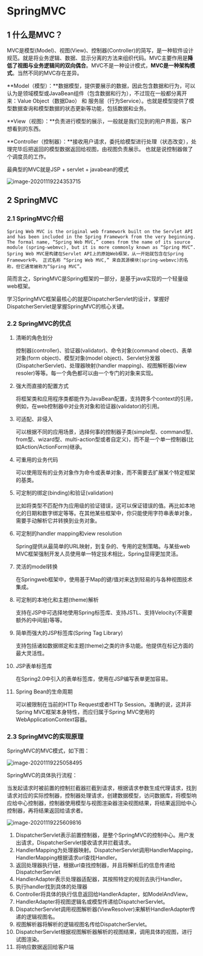 # SpringMVC

## 1 什么是MVC？

MVC是模型(Model)、视图(View)、控制器(Controller)的简写，是一种软件设计规范。就是将业务逻辑、数据、显示分离的方法来组织代码。MVC主要作用是**降低了视图与业务逻辑间的双向偶合**。MVC不是一种设计模式，**MVC是一种架构模式**。当然不同的MVC存在差异。

**Model（模型）：**数据模型，提供要展示的数据，因此包含数据和行为，可以认为是领域模型或JavaBean组件（包含数据和行为），不过现在一般都分离开来：Value Object（数据Dao） 和 服务层（行为Service）。也就是模型提供了模型数据查询和模型数据的状态更新等功能，包括数据和业务。

**View（视图）：**负责进行模型的展示，一般就是我们见到的用户界面，客户想看到的东西。

**Controller（控制器）：**接收用户请求，委托给模型进行处理（状态改变），处理完毕后把返回的模型数据返回给视图，由视图负责展示。 也就是说控制器做了个调度员的工作。



最典型的MVC就是JSP + servlet + javabean的模式

![image-20201119224353715](https://yeyangshu-picgo.oss-cn-shanghai.aliyuncs.com/img/image-20201119224353715.png)

## 2 SpringMVC

### 2.1 SpringMVC介绍

```
Spring Web MVC is the original web framework built on the Servlet API and has been included in the Spring Framework from the very beginning. The formal name, “Spring Web MVC,” comes from the name of its source module (spring-webmvc), but it is more commonly known as “Spring MVC”.
Spring Web MVC是构建在Servlet API上的原始Web框架，从一开始就包含在Spring Framework中。 正式名称 “Spring Web MVC,” 来自其源模块(spring-webmvc)的名称，但它通常被称为“Spring MVC”。
```

简而言之，SpringMVC是Spring框架的一部分，是基于java实现的一个轻量级web框架。

学习SpringMVC框架最核心的就是DispatcherServlet的设计，掌握好DispatcherServlet是掌握SpringMVC的核心关键。

### 2.2 SpringMVC的优点

1. 清晰的角色划分

   控制器(controller)、验证器(validator)、命令对象(command obect)、表单对象(form object)、模型对象(model object)、Servlet分发器(DispatcherServlet)、处理器映射(handler mapping)、视图解析器(view resoler)等等。每一个角色都可以由一个专门的对象来实现。

2. 强大而直接的配置方式

   将框架类和应用程序类都能作为JavaBean配置，支持跨多个context的引用，例如，在web控制器中对业务对象和验证器(validator)的引用。

3. 可适配、非侵入

   可以根据不同的应用场景，选择何事的控制器子类(simple型、command型、from型、wizard型、multi-action型或者自定义)，而不是一个单一控制器(比如Action/ActionForm)继承。

4. 可重用的业务代码

   可以使用现有的业务对象作为命令或表单对象，而不需要去扩展某个特定框架的基类。

5. 可定制的绑定(binding)和验证(validation)

   比如将类型不匹配作为应用级的验证错误，这可以保证错误的值。再比如本地化的日期和数字绑定等等。在其他某些框架中，你只能使用字符串表单对象，需要手动解析它并转换到业务对象。

6. 可定制的handler mapping和view resolution

   Spring提供从最简单的URL映射，到复杂的、专用的定制策略。与某些web MVC框架强制开发人员使用单一特定技术相比，Spring显得更加灵活。

7. 灵活的model转换

   在Springweb框架中，使用基于Map的键/值对来达到轻易的与各种视图技术集成。

8. 可定制的本地化和主题(theme)解析

   支持在JSP中可选择地使用Spring标签库、支持JSTL、支持Velocity(不需要额外的中间层)等等。

9. 简单而强大的JSP标签库(Spring Tag Library)

   支持包括诸如数据绑定和主题(theme)之类的许多功能。他提供在标记方面的最大灵活性。

10. JSP表单标签库

    在Spring2.0中引入的表单标签库，使用在JSP编写表单更加容易。

11. Spring Bean的生命周期

    可以被限制在当前的HTTp Request或者HTTp Session。准确的说，这并非Spring MVC框架本身特性，而应归属于Spring MVC使用的WebApplicationContext容器。

### 2.3 SpringMVC的实现原理

SpringMVC的MVC模式，如下图：

![image-20201119225058495](https://yeyangshu-picgo.oss-cn-shanghai.aliyuncs.com/img/image-20201119225058495.png)

SpringMVC的具体执行流程：

当发起请求时被前置的控制拦截器拦截到请求，根据请求参数生成代理请求，找到请求对应的实际控制器，控制器处理请求，创建数据模型，访问数据库，将模型响应给中心控制器，控制器使用模型与视图渲染器渲染视图结果，将结果返回给中心控制器，再将结果返回给请求者。

![image-20201119225609816](https://yeyangshu-picgo.oss-cn-shanghai.aliyuncs.com/img/image-20201119225609816.png)

1. DispatcherServlet表示前置控制器，是整个SpringMVC的控制中心。用户发出请求，DispatcherServlet接收请求并拦截请求。
2. HandlerMapping为处理器映射。DispatcherServlet调用HandlerMapping，HandlerMapping根据请求url查找Handler。
3. 返回处理器执行链，根据url查找控制器，并且将解析后的信息传递给DispatcherServlet
4. HandlerAdapter表示处理器适配器，其按照特定的规则去执行Handler。
5. 执行handler找到具体的处理器
6. Controller将具体的执行信息返回给HandlerAdapter，如ModelAndView。
7. HandlerAdapter将视图逻辑名或模型传递给DispatcherServlet。
8. DispatcherServlet调用视图解析器(ViewResolver)来解析HandlerAdapter传递的逻辑视图名。
9. 视图解析器将解析的逻辑视图名传给DispatcherServlet。
10. DispatcherServlet根据视图解析器解析的视图结果，调用具体的视图，进行试图渲染。
11. 将响应数据返回给客户端